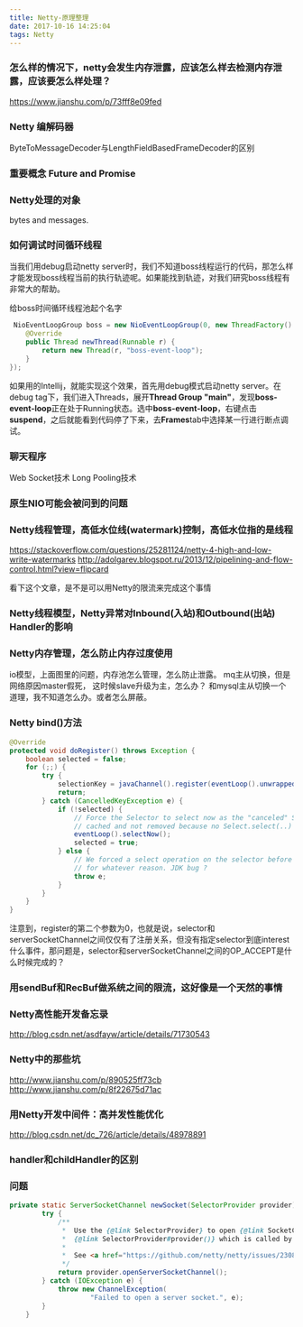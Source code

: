 ```yaml
---
title: Netty-原理整理
date: 2017-10-16 14:25:04
tags: Netty
---
```


### 怎么样的情况下，netty会发生内存泄露，应该怎么样去检测内存泄露，应该要怎么样处理？
https://www.jianshu.com/p/73fff8e09fed

### Netty 编解码器
ByteToMessageDecoder与LengthFieldBasedFrameDecoder的区别

### 重要概念 Future and Promise

### Netty处理的对象

bytes and messages.

### 如何调试时间循环线程
当我们用debug启动netty server时，我们不知道boss线程运行的代码，那怎么样才能发现boss线程当前的执行轨迹呢。如果能找到轨迹，对我们研究boss线程有非常大的帮助。

给boss时间循环线程池起个名字
``` java
 NioEventLoopGroup boss = new NioEventLoopGroup(0, new ThreadFactory() {
    @Override
    public Thread newThread(Runnable r) {
        return new Thread(r, "boss-event-loop");
    }
});
```
如果用的Intellij，就能实现这个效果，首先用debug模式启动netty server。在debug tag下，我们进入Threads，展开**Thread Group "main"**，发现**boss-event-loop**正在处于Running状态。选中**boss-event-loop**，右键点击**suspend**，之后就能看到代码停了下来，去**Frames**tab中选择某一行进行断点调试。

### 聊天程序
Web Socket技术
Long Pooling技术

### 原生NIO可能会被问到的问题

### Netty线程管理，高低水位线(watermark)控制，高低水位指的是线程
https://stackoverflow.com/questions/25281124/netty-4-high-and-low-write-watermarks
http://adolgarev.blogspot.ru/2013/12/pipelining-and-flow-control.html?view=flipcard

看下这个文章，是不是可以用Netty的限流来完成这个事情

### Netty线程模型，Netty异常对Inbound(入站)和Outbound(出站) Handler的影响

### Netty内存管理，怎么防止内存过度使用

io模型，上面图里的问题，内存池怎么管理，怎么防止泄露。
mq主从切换，但是网络原因master假死， 这时候slave升级为主，怎么办？
和mysql主从切换一个道理，我不知道怎么办。或者怎么屏蔽。


### Netty bind()方法

``` java
@Override
protected void doRegister() throws Exception {
    boolean selected = false;
    for (;;) {
        try {
            selectionKey = javaChannel().register(eventLoop().unwrappedSelector(), 0, this);
            return;
        } catch (CancelledKeyException e) {
            if (!selected) {
                // Force the Selector to select now as the "canceled" SelectionKey may still be
                // cached and not removed because no Select.select(..) operation was called yet.
                eventLoop().selectNow();
                selected = true;
            } else {
                // We forced a select operation on the selector before but the SelectionKey is still cached
                // for whatever reason. JDK bug ?
                throw e;
            }
        }
    }
}
```
注意到，register的第二个参数为0，也就是说，selector和serverSocketChannel之间仅仅有了注册关系，但没有指定selector到底interest什么事件，那问题是，selector和serverSocketChannel之间的OP_ACCEPT是什么时候完成的？

### 用sendBuf和RecBuf做系统之间的限流，这好像是一个天然的事情

### Netty高性能开发备忘录
http://blog.csdn.net/asdfayw/article/details/71730543

### Netty中的那些坑
http://www.jianshu.com/p/890525ff73cb
http://www.jianshu.com/p/8f22675d71ac

### 用Netty开发中间件：高并发性能优化
http://blog.csdn.net/dc_726/article/details/48978891

### handler和childHandler的区别

### 问题

``` java
private static ServerSocketChannel newSocket(SelectorProvider provider) {
        try {
            /**
             *  Use the {@link SelectorProvider} to open {@link SocketChannel} and so remove condition in
             *  {@link SelectorProvider#provider()} which is called by each ServerSocketChannel.open() otherwise.
             *
             *  See <a href="https://github.com/netty/netty/issues/2308">#2308</a>.
             */
            return provider.openServerSocketChannel();
        } catch (IOException e) {
            throw new ChannelException(
                    "Failed to open a server socket.", e);
        }
    }
```